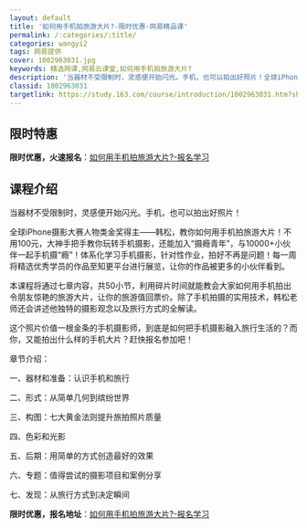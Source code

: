 ```yaml
---
layout: default
title: '如何用手机拍旅游大片?-限时优惠-网易精品课'
permalink: /:categories/:title/
categories: wangyi2
tags: 网易提供
cover: 1002963031.jpg
keywords: 精选网课,网易云课堂,如何用手机拍旅游大片?
description: '当器材不受限制时，灵感便开始闪光。手机，也可以拍出好照片！全球iPhone摄影大赛人物类金奖得主——韩松，教你如何用手机'
classid: 1002963031
targetlink: https://study.163.com/course/introduction/1002963031.htm?share=1&shareId=1025206652&utm_campaign=share&utm_medium=iphoneShare&utm_source=&utm_u=1025206652
---
```


## 限时特惠

**限时优惠，火速报名**：[如何用手机拍旅游大片?-报名学习](https://study.163.com/course/introduction/1002963031.htm?share=1&shareId=1025206652&utm_campaign=share&utm_medium=iphoneShare&utm_source=&utm_u=1025206652)

## 课程介绍

当器材不受限制时，灵感便开始闪光。手机，也可以拍出好照片！

全球iPhone摄影大赛人物类金奖得主——韩松，教你如何用手机拍旅游大片！不用100元，大神手把手教你玩转手机摄影，还能加入“摄瘾青年”，与10000+小伙伴一起手机摄“瘾”！体系化学习手机摄影，针对性作业，拍好不再是问题！每一周将精选优秀学员的作品至知更平台进行展览，让你的作品被更多的小伙伴看到。

本课程将通过七章内容，共50小节，利用碎片时间就能教会大家如何用手机拍出令朋友惊艳的旅游大片，让你的旅游值回票价。除了手机拍摄的实用技术，韩松老师还会讲述他独特的摄影观念以及旅行方式的全解读。

这个照片价值一根金条的手机摄影师，到底是如何把手机摄影融入旅行生活的？而你，又能拍出什么样的手机大片？赶快报名参加吧！



章节介绍：

一、器材和准备：认识手机和旅行

二、形式：从简单几何到缤纷世界

三、构图：七大黄金法则提升旅拍照片质量

四、色彩和光影

五、后期：用简单的方式创造最好的效果

六、专题：值得尝试的摄影项目和案例分享

七、发现：从旅行方式到决定瞬间

**限时优惠，报名地址**：[如何用手机拍旅游大片?-报名学习](https://study.163.com/course/introduction/1002963031.htm?share=1&shareId=1025206652&utm_campaign=share&utm_medium=iphoneShare&utm_source=&utm_u=1025206652)

